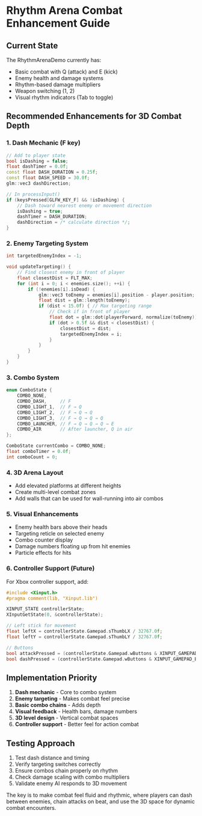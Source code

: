 # Rhythm Arena Combat Enhancement Guide

## Current State
The RhythmArenaDemo currently has:
- Basic combat with Q (attack) and E (kick)
- Enemy health and damage systems
- Rhythm-based damage multipliers
- Weapon switching (1, 2)
- Visual rhythm indicators (Tab to toggle)

## Recommended Enhancements for 3D Combat Depth

### 1. **Dash Mechanic (F key)**
```cpp
// Add to player state
bool isDashing = false;
float dashTimer = 0.0f;
const float DASH_DURATION = 0.25f;
const float DASH_SPEED = 30.0f;
glm::vec3 dashDirection;

// In processInput()
if (keysPressed[GLFW_KEY_F] && !isDashing) {
    // Dash toward nearest enemy or movement direction
    isDashing = true;
    dashTimer = DASH_DURATION;
    dashDirection = /* calculate direction */;
}
```

### 2. **Enemy Targeting System**
```cpp
int targetedEnemyIndex = -1;

void updateTargeting() {
    // Find closest enemy in front of player
    float closestDist = FLT_MAX;
    for (int i = 0; i < enemies.size(); ++i) {
        if (!enemies[i].isDead) {
            glm::vec3 toEnemy = enemies[i].position - player.position;
            float dist = glm::length(toEnemy);
            if (dist < 15.0f) { // Max targeting range
                // Check if in front of player
                float dot = glm::dot(playerForward, normalize(toEnemy));
                if (dot > 0.5f && dist < closestDist) {
                    closestDist = dist;
                    targetedEnemyIndex = i;
                }
            }
        }
    }
}
```

### 3. **Combo System**
```cpp
enum ComboState {
    COMBO_NONE,
    COMBO_DASH,     // F
    COMBO_LIGHT_1,  // F → Q
    COMBO_LIGHT_2,  // F → Q → Q
    COMBO_LIGHT_3,  // F → Q → Q → Q
    COMBO_LAUNCHER, // F → Q → Q → Q → E
    COMBO_AIR       // After launcher, Q in air
};

ComboState currentCombo = COMBO_NONE;
float comboTimer = 0.0f;
int comboCount = 0;
```

### 4. **3D Arena Layout**
- Add elevated platforms at different heights
- Create multi-level combat zones
- Add walls that can be used for wall-running into air combos

### 5. **Visual Enhancements**
- Enemy health bars above their heads
- Targeting reticle on selected enemy
- Combo counter display
- Damage numbers floating up from hit enemies
- Particle effects for hits

### 6. **Controller Support (Future)**
For Xbox controller support, add:
```cpp
#include <Xinput.h>
#pragma comment(lib, "Xinput.lib")

XINPUT_STATE controllerState;
XInputGetState(0, &controllerState);

// Left stick for movement
float leftX = controllerState.Gamepad.sThumbLX / 32767.0f;
float leftY = controllerState.Gamepad.sThumbLY / 32767.0f;

// Buttons
bool attackPressed = (controllerState.Gamepad.wButtons & XINPUT_GAMEPAD_X);
bool dashPressed = (controllerState.Gamepad.wButtons & XINPUT_GAMEPAD_B);
```

## Implementation Priority
1. **Dash mechanic** - Core to combo system
2. **Enemy targeting** - Makes combat feel precise
3. **Basic combo chains** - Adds depth
4. **Visual feedback** - Health bars, damage numbers
5. **3D level design** - Vertical combat spaces
6. **Controller support** - Better feel for action combat

## Testing Approach
1. Test dash distance and timing
2. Verify targeting switches correctly
3. Ensure combos chain properly on rhythm
4. Check damage scaling with combo multipliers
5. Validate enemy AI responds to 3D movement

The key is to make combat feel fluid and rhythmic, where players can dash between enemies, chain attacks on beat, and use the 3D space for dynamic combat encounters.
